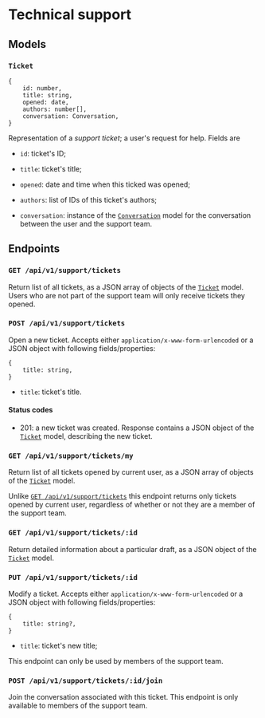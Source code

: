 # Technical support



## Models ######################################################################

### `Ticket`

```
{
    id: number,
    title: string,
    opened: date,
    authors: number[],
    conversation: Conversation,
}
```

Representation of a _support ticket_; a user's request for help. Fields are

- `id`: ticket's ID;

- `title`: ticket's title;

- `opened`: date and time when this ticked was opened;

- `authors`: list of IDs of this ticket's authors;

- `conversation`: instance of the [`Conversation`](
  ../../conversation.md#Conversation) model for the conversation between
  the user and the support team.



## Endpoints ###################################################################

### `GET /api/v1/support/tickets`

Return list of all tickets, as a JSON array of objects of the [`Ticket`](
#ticket) model. Users who are not part of the support team will only receive
tickets they opened.

### `POST /api/v1/support/tickets`

Open a new ticket. Accepts either `application/x-www-form-urlencoded` or a JSON
object with following fields/properties:

```
{
    title: string,
}
```

- `title`: ticket's title.

#### Status codes

- 201: a new ticket was created. Response contains a JSON object of the
  [`Ticket`](#ticket) model, describing the new ticket.

### `GET /api/v1/support/tickets/my`

Return list of all tickets opened by current user, as a JSON array of objects of
the [`Ticket`](#ticket) model.

Unlike [`GET /api/v1/support/tickets`](#get-apiv1supporttickets) this endpoint
returns only tickets opened by current user, regardless of whether or not they
are a member of the support team.

### `GET /api/v1/support/tickets/:id`

Return detailed information about a particular draft, as a JSON object of the
[`Ticket`](#ticket) model.

### `PUT /api/v1/support/tickets/:id`

Modify a ticket. Accepts either `application/x-www-form-urlencoded` or a JSON
object with following fields/properties:

```
{
    title: string?,
}
```

- `title`: ticket's new title;

This endpoint can only be used by members of the support team.

### `POST /api/v1/support/tickets/:id/join`

Join the conversation associated with this ticket. This endpoint is only
available to members of the support team.
